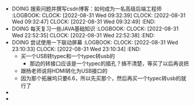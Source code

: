 - DOING 搜索问题并撰写csdn博客：如何成为一名高级后端工程师
  :LOGBOOK:
  CLOCK: [2022-08-31 Wed 09:32:39]
  CLOCK: [2022-08-31 Wed 09:32:47]
  CLOCK: [2022-08-31 Wed 09:32:49]
  :END:
- DOING 每天复习一些JAVA基础知识
  :LOGBOOK:
  CLOCK: [2022-08-31 Wed 22:52:35]
  CLOCK: [2022-08-31 Wed 22:52:38]
  :END:
- DOING 尝试使用一下联动屏幕
  :LOGBOOK:
  CLOCK: [2022-08-31 Wed 23:10:33]
  CLOCK: [2022-08-31 Wed 23:10:34]
  :END:
	- 买一个USB转typec和一个typec转usb的
		- 那边的转接口应该是一个typec的插孔？搞不清楚，等买了以后再说把
	- 跟杨老师说将HDMI转化为USB接口的
	- 因为那个拓展坞只要6.6，所以先买那个，然后再买一个typec转usb的就行了
-
-